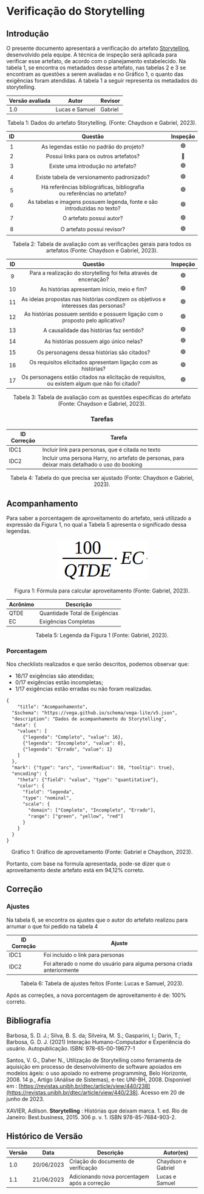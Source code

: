 # Verificação do Storytelling

## Introdução

O presente documento apresentará a verificação do artefato [Storytelling](../../elicitacao/storytelling.md), desenvolvido pela equipe. A técnica de inspeção será aplicada para verificar esse artefato, de acordo com o planejamento estabelecido. Na tabela 1, se encontra os metadados desse artefato, nas tabelas 2 e 3 se encontram as questões a serem avaliadas e no Gráfico 1, o quanto das exigências foram atendidas.
A tabela 1 a seguir representa os metadados do storytelling.

<center>

| Versão avaliada | Autor          | Revisor |
| ---------------- | -------------- | ------- |
| 1.0              | Lucas e Samuel | Gabriel |

</center>

<div style="text-align: center">
<p> Tabela 1: Dados do artefato Storytelling. (Fonte: Chaydson e Gabriel, 2023). </p>
</div>

| ID |                                   Questão                                   | Inspeção |
| :-: | :---------------------------------------------------------------------------: | :--------: |
| 1 |                   As legendas estão no padrão do projeto?                   |     🟢     |
| 2 |                    Possui links para os outros artefatos?                    |     🔴     |
| 3 |                     Existe uma introdução no artefato?                     |     🟢     |
| 4 |                  Existe tabela de versionamento padronizado?                  |     🟢     |
| 5 | Há referências bibliográficas, bibliografia ou referências no artefato? |     🟢     |
| 6 |   As tabelas e imagens possuem legenda, fonte e são introduzidas no texto?   |     🟢     |
| 7 |                           O artefato possui autor?                           |     🟢     |
| 8 |                          O artefato possui revisor?                          |     🟢     |

<div style="text-align: center">
<p> Tabela 2: Tabela de avaliação com as verificações gerais para todos os artefatos (Fonte: Chaydson e Gabriel, 2023). </p>
</div>

| ID |                                              Questão                                              | Inspeção |
| :-: | :-------------------------------------------------------------------------------------------------: | :--------: |
| 9 |               Para a realização do storytelling foi feita através de encenação?               |     🟢     |
| 10 |                            As histórias apresentam inicio, meio e fim?                            |     🟢     |
| 11 |         As ideias propostas nas histórias condizem os objetivos e interesses das personas?         |     🟢     |
| 12 |          As histórias possuem sentido e possuem ligação com o proposto pelo aplicativo?          |     🟢     |
| 13 |                              A causalidade das histórias faz sentido?                              |     🟢     |
| 14 |                              As histórias possuem algo único nelas?                              |     🟢     |
| 15 |                            Os personagens dessa histórias são citados?                            |     🟢     |
| 16 |                  Os requisitos elicitados apresentam ligação com as histórias?                  |     🟢     |
| 17 | Os personagens estão citados na elicitação de requisitos, ou existem algum que não foi citado? |     🟢     |

<div style="text-align: center">
<p> Tabela 3: Tabela de avaliação com as questões específicas do artefato (Fonte: Chaydson e Gabriel, 2023). </p>
</div>

<center>

### Tarefas

| ID Correção | Tarefa                                                                                          |
| ------------- | ----------------------------------------------------------------------------------------------- |
| IDC1          | Incluir link para personas, que é citada no texto                                              |
| IDC2          | Incluir uma persona Harry, no artefato de personas, para deixar mais detalhado o uso do booking |

<div style="text-align: center">
<p> Tabela 4: Tabela do que precisa ser ajustado (Fonte: Chaydson e Gabriel, 2023). </p>
</div>

</center>

## Acompanhamento

Para saber a porcentagem de aproveitamento do artefato, será utilizado a expressão da Figura 1, no qual a Tabela 5 apresenta o significado dessa legendas.

<div style="text-align: center">
<img src="../../../images/formulaCalculoAproveitamento.png"  alt="legenda da fórmula da figura 1"/>

<p> Figura 1: Fórmula para calcular aproveitamento (Fonte: Gabriel, 2023). </p>
</div>

<center>

| Acrônimo | Descrição                     |
| --------- | ------------------------------- |
| QTDE      | Quantidade Total de Exigências |
| EC        | Exigências Completas           |

<div style="text-align: center">
<p> Tabela 5: Legenda da Figura 1 (Fonte: Gabriel, 2023). </p>
</div>

</center>

### Porcentagem

Nos checklists realizados e que serão descritos, podemos observar que:

- 16/17 exigências são atendidas;
- 0/17 exigências estão incompletas;
- 1/17 exigências estão erradas ou não foram realizadas.

```vegalite
{
    "title": "Acompanhamento",
  "$schema": "https://vega.github.io/schema/vega-lite/v5.json",
  "description": "Dados de acompanhamento do Storytelling",
  "data": {
    "values": [
      {"legenda": "Completo", "value": 16},
      {"legenda": "Incompleto", "value": 0},
      {"legenda": "Errado", "value": 1}
    ]
  },
  "mark": {"type": "arc", "innerRadius": 50, "tooltip": true},
  "encoding": {
    "theta": {"field": "value", "type": "quantitative"},
    "color": {
      "field": "legenda",
      "type": "nominal",
      "scale": {
        "domain": ["Completo", "Incompleto", "Errado"],
        "range": ["green", "yellow", "red"]
      }
    }
  }
}
```

<div style="text-align: center">
<p> Gráfico 1: Gráfico de aproveitamento (Fonte: Gabriel e Chaydson, 2023). </p>
</div>

Portanto, com base na formula apresentada, pode-se dizer que o aproveitamento deste artefato está em 94,12% correto.

## Correção

### Ajustes

Na tabela 6, se encontra os ajustes que o autor do artefato realizou para arrumar o que foi pedido na tabela 4

| ID Correção | Ajuste                                                                   |
| ------------- | ------------------------------------------------------------------------ |
| IDC1          | Foi incluido o link para personas                                        |
| IDC2          | Foi alterado o nome do usuário para alguma persona criada anteriormente |

<div style="text-align: center">
<p> Tabela 6: Tabela de ajustes feitos (Fonte: Lucas e Samuel, 2023). </p>
</div>

</center>

Após as correções, a nova porcentagem de aproveitamento é de: 100% correto.

## Bibliografia

Barbosa, S. D. J.; Silva, B. S. da; Silveira, M. S.; Gasparini, I.; Darin, T.; Barbosa, G. D. J. (2021)
Interação Humano-Computador e Experiência do usuário. Autopublicação. ISBN: 978-65-00-19677-1

Santos, V. G., Daher N., Utilização de Storytelling como ferramenta de aquisição em processo de desenvolvimento de software apoiados em modelos ágeis: o uso apoiado no extreme programming, Belo Horizonte, 2008. 14 p., Artigo (Análise de Sistemas), e-tec UNI-BH, 2008. Disponível em : [https://revistas.unibh.br/dtec/article/view/440/238](https://revistas.unibh.br/dtec/article/view/440/238). Acesso em 20 de junho de 2023.

XAVIER, Adilson.  **Storytelling** : Histórias que deixam marca. 1. ed. Rio de Janeiro: Best.business, 2015. 306 p. v. 1. ISBN 978-85-7684-903-2.

## Histórico de Versão

| Versão | Data       | Descrição                                     | Autor(es)          |
| ------- | ---------- | ----------------------------------------------- | ------------------ |
| 1.0     | 20/06/2023 | Criação do documento de verificação         | Chaydson e Gabriel |
| 1.1     | 21/06/2023 | Adicionando nova porcentagem após a correção | Lucas e Samuel     |

‌
